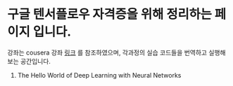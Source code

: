 # 구글 텐서플로우 자격증을 위해 정리하는 페이지 입니다. 

강좌는 cousera 강좌 [링크](https://https://github.com/lmoroney/dlaicourse/blob/master/Course%201%20-%20Part%202%20-%20Lesson%202%20-%20Notebook.ipynb) 를 참조하였으며,
각과정의 실습 코드들을 번역하고 실행해보는 공간입니다.

1. The Hello World of Deep Learning with Neural Networks

